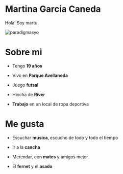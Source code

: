 # Martina Garcia Caneda 

Hola! Soy martu.

![paradigmasyo](https://user-images.githubusercontent.com/129457543/229546919-842a1866-1657-48f5-98d7-ae5b67b1abcd.jpg)



# Sobre mi
- Tengo **19 años**

- Vivo en **Parque Avellaneda**

- Juego **futsal** 

- Hincha de **River** 

- **Trabajo** en un local de ropa deportiva

# Me gusta
- Escuchar **musica**, escucho de todo y todo el tiempo

- Ir a la **cancha**

- Merendar, con **mates** y amigos mejor 

- El **fernet** y el **asado** 

